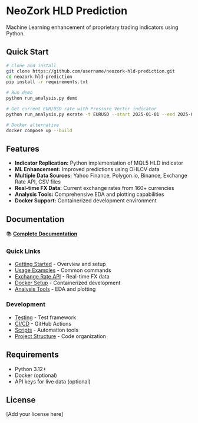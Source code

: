 # NeoZork HLD Prediction

Machine Learning enhancement of proprietary trading indicators using Python.

## Quick Start

```bash
# Clone and install
git clone https://github.com/username/neozork-hld-prediction.git
cd neozork-hld-prediction
pip install -r requirements.txt

# Run demo
python run_analysis.py demo

# Get current EUR/USD rate with Pressure Vector indicator
python run_analysis.py exrate -t EURUSD --start 2025-01-01 --end 2025-06-01 --point 0.00001 --rule PV

# Docker alternative
docker compose up --build
```

## Features

- **Indicator Replication:** Python implementation of MQL5 HLD indicator
- **ML Enhancement:** Improved predictions using OHLCV data
- **Multiple Data Sources:** Yahoo Finance, Polygon.io, Binance, Exchange Rate API, CSV files
- **Real-time FX Data:** Current exchange rates from 160+ currencies
- **Analysis Tools:** Comprehensive EDA and plotting capabilities
- **Docker Support:** Containerized development environment

## Documentation

📚 **[Complete Documentation](docs/index.md)**

### Quick Links

- [Getting Started](docs/getting-started.md) - Overview and setup
- [Usage Examples](docs/usage-examples.md) - Common commands
- [Exchange Rate API](docs/exchange-rate-api-complete.md) - Real-time FX data
- [Docker Setup](docs/docker.md) - Containerized development
- [Analysis Tools](docs/analysis-eda.md) - EDA and plotting

### Development
- [Testing](docs/testing.md) - Test framework
- [CI/CD](docs/ci-cd.md) - GitHub Actions
- [Scripts](docs/scripts.md) - Automation tools
- [Project Structure](docs/project-structure.md) - Code organization

## Requirements

- Python 3.12+
- Docker (optional)
- API keys for live data (optional)

## License

[Add your license here]